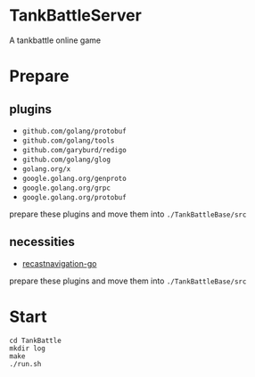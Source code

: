 # TankBattleServer
A tankbattle online game

# Prepare
## plugins
  - `github.com/golang/protobuf`
  - `github.com/golang/tools`
  - `github.com/garyburd/redigo`
  - `github.com/golang/glog`
  - `golang.org/x`
  - `google.golang.org/genproto`
  - `google.golang.org/grpc`
  - `google.golang.org/protobuf`

prepare these plugins and move them into `./TankBattleBase/src`

## necessities
  - [recastnavigation-go](https://github.com/fananchong/recastnavigation-go)

prepare these plugins and move them into `./TankBattleBase/src`

# Start

~~~shell
cd TankBattle
mkdir log
make
./run.sh
~~~

